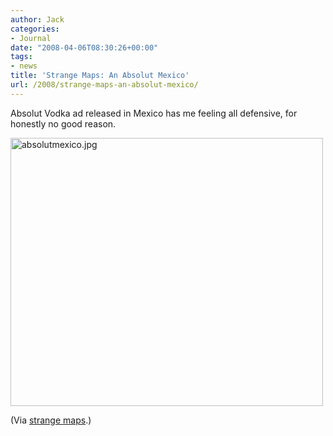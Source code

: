 ```yaml
---
author: Jack
categories:
- Journal
date: "2008-04-06T08:30:26+00:00"
tags:
- news
title: 'Strange Maps: An Absolut Mexico'
url: /2008/strange-maps-an-absolut-mexico/
---
```


Absolut Vodka ad released in Mexico has me feeling all defensive, for honestly no good reason.

<img src="/files/absolutmexico.jpg" alt="absolutmexico.jpg" border="0" width="500" height="429" />

(Via [strange maps][1].)

 [1]: http://strangemaps.wordpress.com